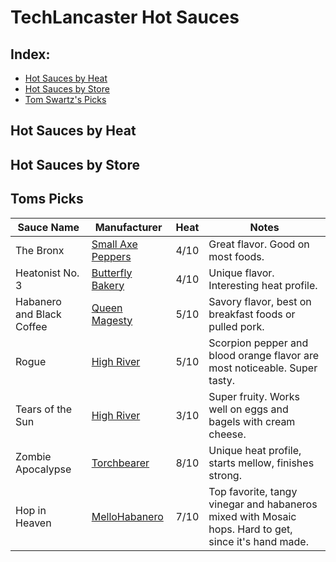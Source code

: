 # TechLancaster Hot Sauces

## Index:
- [Hot Sauces by Heat](#hot-sauces-by-heat)
- [Hot Sauces by Store](#hot-sauces-by-store)
- [Tom Swartz's Picks](#toms-picks)


## Hot Sauces by Heat

## Hot Sauces by Store

## Toms Picks

| Sauce Name                | Manufacturer                                                                                                                                             | Heat  | Notes                                                                                                |
| -----                     | -----                                                                                                                                                    | ----- | -----                                                                                                |
| The Bronx                 | [Small Axe Peppers](https://heatonist.com/collections/mild-hot-sauces/products/the-bronx-green-hot-sauce?variant=378283327497)                           | 4/10  | Great flavor. Good on most foods.                                                                    |
| Heatonist No. 3           | [Butterfly Bakery](https://heatonist.com/collections/mild-hot-sauces/products/butterfly-bakery-heatonist-no-3-pink-peppercorn-gin?variant=8127802933364) | 4/10  | Unique flavor. Interesting heat profile.                                                             |
| Habanero and Black Coffee | [Queen Magesty](https://heatonist.com/collections/medium-hot-sauces/products/queen-majesty-red-habanero-black-coffee?variant=378299973641)               | 5/10  | Savory flavor, best on breakfast foods or pulled pork.                                               |
| Rogue                     | [High River](https://heatonist.com/collections/medium-hot-sauces/products/high-river-rogue?variant=378193838089)                                         | 5/10  | Scorpion pepper and blood orange flavor are most noticeable. Super tasty.                            |
| Tears of the Sun          | [High River](https://www.hotsauce.com/high-river-sauces-tears-of-the-sun-hot-sauce/)                                                                     | 3/10  | Super fruity. Works well on eggs and bagels with cream cheese.                                       |
| Zombie Apocalypse         | [Torchbearer](https://heatonist.com/collections/hottest-hot-sauces/products/zombie-apocalypse?variant=378255769609)                                      | 8/10  | Unique heat profile, starts mellow, finishes strong.                                                 |
| Hop in Heaven             | [MelloHabanero](http://mellowhabanero.com/english/home.html)                                                                                             | 7/10  | Top favorite, tangy vinegar and habaneros mixed with Mosaic hops. Hard to get, since it's hand made. |
